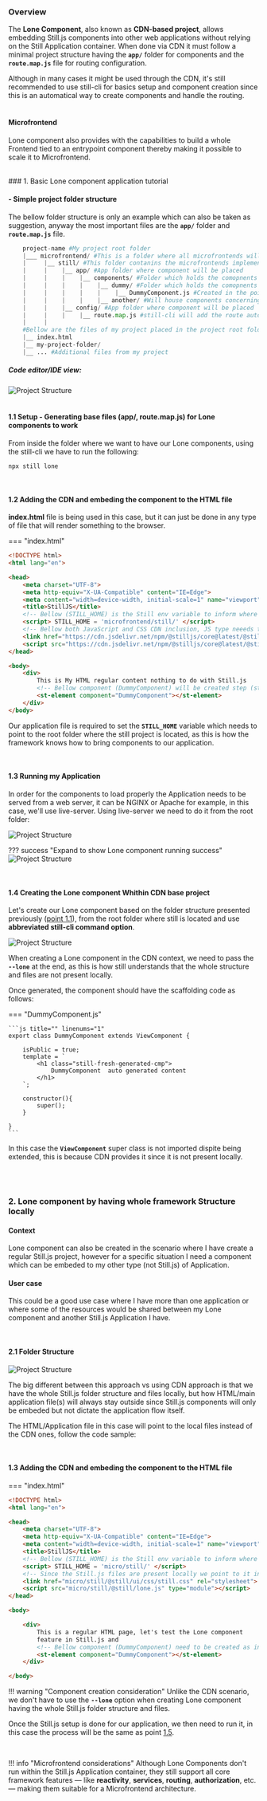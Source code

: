 ### Overview
The <b>Lone Component</b>, also known as <b>CDN-based project</b>, allows embedding Still.js components into other web applications without relying on the Still Application container. When done via CDN it must follow a minimal project structure having the <b>`app/`</b> folder for components and the <b>`route.map.js`</b> file for routing configuration.

Although in many cases it might be used through the CDN, it's still recommended to use still-cli for basics setup and component creation since this is an automatical way to create components and handle the routing.
<br><br>
#### Microfrontend
Lone component also provides with the capabilities to build a whole Frontend tied to an entrypoint component thereby making it possible to scale it to Microfrontend.

<br>
<a name="making-component-private"></a>
### 1. Basic Lone component application tutorial

<a name="point.1.1"></a>

#### - Simple project folder structure


The bellow folder structure is only an example which can also be taken as suggestion, anyway the most important files are the <b>`app/`</b> folder and <b>`route.map.js`</b> file.


```python
    project-name #My project root folder
    |___ microfrontend/ #This is a folder where all microfrontends will be placed
    |     |__ still/ #This folder contanins the microfrontends implementations in Still.js
    |     |    |__ app/ #App folder where component will be placed
    |     |    |    |__ components/ #Folder which holds the comopnents
    |     |    |    |    |__ dummy/ #Folder which holds the comopnents
    |     |    |    |    |    |__ DummyComponent.js #Created in the point 1.4
    |     |    |    |    |__ another/ #Will house components concerning to the user
    |     |    |__ config/ #App folder where component will be placed
    |     |    |    |__ route.map.js #still-cli will add the route automatically when creating a component
    |     | 
    #Bellow are the files of my project placed in the project root folder
    |__ index.html
    |__ my-project-folder/
    |__ ... #Additional files from my project

```

##### Code editor/IDE view:

![Project Structure](assets/img/lone-folder-print.png)
<br><br>

#### 1.1 Setup - Generating base files (app/, route.map.js) for Lone components to work

From inside the folder where we want to have our Lone components, using the still-cli we have to run the following:

```
npx still lone
```

<br>

#### 1.2 Adding the CDN and embeding the component to the HTML file

<b>index.html</b> file is being used in this case, but it can just be done in any  type of file that will render something to the browser.

=== "index.html"

```html linenums="1" hl_lines="10 12-13 20"
<!DOCTYPE html>
<html lang="en">

<head>
    <meta charset="UTF-8">
    <meta http-equiv="X-UA-Compatible" content="IE=Edge">
    <meta content="width=device-width, initial-scale=1" name="viewport" />
    <title>StillJS</title>
    <!-- Bellow (STILL_HOME) is the Still env variable to inform where to look for components -->
    <script> STILL_HOME = 'microfrontend/still/' </script>
    <!-- Bellow both JavaScript and CSS CDN inclusion, JS type neeeds to module -->
    <link href="https://cdn.jsdelivr.net/npm/@stilljs/core@latest/@still/ui/css/still.css" rel="stylesheet">
    <script src="https://cdn.jsdelivr.net/npm/@stilljs/core@latest/@still/lone.js" type="module"></script>
</head>

<body>
    <div>
        This is My HTML regular content nothing to do with Still.js
        <!-- Bellow component (DummyComponent) will be created step (step 1.4) -->
        <st-element component="DummyComponent"></st-element>
    </div>
</body>
```

Our application file is required to set the <b>`STILL_HOME`</b> variable which needs to point to the root folder where the still project is located, as this is how the framework knows how to bring components to our application.

<br>

<a name="running-lone-cmp"></a>
#### 1.3 Running my Application
In order for the components to load properly the Application needs to be served from a web server, it can be NGINX or Apache for example, in this case, we'll use live-server. Using live-server we need to do it from the root folder:

![Project Structure](assets/img/serving-lone.png)

??? success "Expand to show Lone component running success"
    ![Project Structure](assets/img/lone-run-result.png)




<br>

#### 1.4 Creating the Lone component Whithin CDN base project

Let's create our Lone component based on the folder structure presented previously (<a href="#point.1.1">point 1.1</a>), from the root folder where still is located and use <b>abbreviated still-cli command option</b>.

![Project Structure](assets/img/lone-create-cmp.png)

When creating a Lone component in the CDN context, we need to pass the <b>`--lone`</b> at the end, as this is how still understands that the whole structure and files are not present locally.

Once generated, the component should have the scaffolding code as follows:  

=== "DummyComponent.js"

    ```js title="" linenums="1"
    export class DummyComponent extends ViewComponent {

        isPublic = true;
        template = `
            <h1 class="still-fresh-generated-cmp">
                DummyComponent  auto generated content
            </h1>
        `;

        constructor(){
            super();
        }

    }
    ```
In this case the <b>`ViewComponent`</b> super class is not imported dispite being extended, this is because CDN provides it since it is not present locally.



<br><br>

### 2. Lone component by having whole framework Structure locally

#### Context
Lone component can also be created in the scenario where I have create a regular Still.js project, however for a specific situation I need a component which can be embeded to my other type (not Still.js) of Application.

#### User case
This could be a good use case where I have more than one application or where some of the resources would be shared between my Lone component and another Still.js Application I have.

<br>

#### 2.1 Folder Structure

![Project Structure](assets/img/lone-cmp-local.png)


The big different between this approach vs using CDN approach is that we have the whole Still.js folder structure and files locally, but how HTML/main application file(s) will always stay outside since Still.js components will only be embeded but not dictate the application flow itself.

The HTML/Application file in this case will point to the local files instead of the CDN ones, follow the code sample:

<br>

#### 1.3 Adding the CDN and embeding the component to the HTML file

=== "index.html"

```html linenums="1" hl_lines="10 12-13 22"
<!DOCTYPE html>
<html lang="en">

<head>
    <meta charset="UTF-8">
    <meta http-equiv="X-UA-Compatible" content="IE=Edge">
    <meta content="width=device-width, initial-scale=1" name="viewport" />
    <title>StillJS</title>
    <!-- Bellow (STILL_HOME) is the Still env variable to inform where to look for components -->
    <script> STILL_HOME = 'micro/still/' </script>
    <!-- Since the Still.js files are present locally we point to it instead of the CDN -->
    <link href="micro/still/@still/ui/css/still.css" rel="stylesheet">
    <script src="micro/still/@still/lone.js" type="module"></script>
</head>

<body>

    <div>
        This is a regular HTML page, let's test the Lone component
        feature in Still.js and
        <!-- Bellow component (DummyComponent) need to be created as in the point (1.2) -->
        <st-element component="DummyComponent"></st-element>
    </div>

</body>
```

!!! warning "Component creation consideration"
    Unlike the CDN scenario, we don't have to use the <b>`--lone`</b> option when creating Lone component having the whole Still.js folder structure and files.

Once the Still.js setup is done for our application, we then need to run it, in this case the process will be the same as point <a href="#running-lone-cmp">1.5</a>.

<br>

!!! info "Microfrontend considerations"
    Although Lone Components don't run within the Still.js Application container, they still support all core framework features — like <b>reactivity</b>, <b>services</b>, <b>routing</b>, <b>authorization</b>, etc. — making them suitable for a Microfrontend architecture.